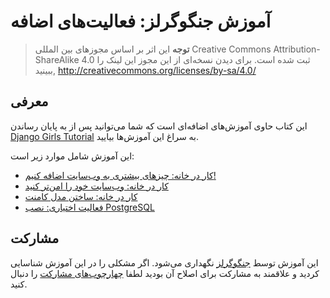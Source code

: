 # آموزش جنگوگرلز: فعالیت‌های اضافه 

> **توجه** این اثر بر اساس مجوزهای بین المللی Creative Commons Attribution-ShareAlike 4.0 ثبت شده است. برای دیدن نسخه‌ای از این مجوز این لینک را ببینید,
http://creativecommons.org/licenses/by-sa/4.0/

## معرفی 
این کتاب حاوی آموزش‌های اضافه‌ای است که شما می‌توانید پس از به پایان رساندن [Django Girls Tutorial](http://tutorial.djangogirls.org/) به سراغ این آموزش‌ها بیایید. 

این آموزش شامل موارد زیر است:
* [کار در خانه: چیزهای بیشتری به وب‌سایت اضافه کنیم!](homework/README.md)
* [کار در خانه: وب‌سایت خود را امن‌تر کنید](authentication_authorization/README.md)
* [کار در خانه: ساختن مدل کامنت](homework_create_more_models/README.md)
* [فعالیت اختیاری: نصب PostgreSQL](optional_postgresql_installation/README.md)

## مشارکت 

این آموزش توسط [جنگوگرلز](http://djangogirls.org/) نگهداری می‌شود. اگر مشکلی را در این آموزش شناسایی کردید و علاقمند به مشارکت برای اصلاح آن بودید لطفا [چهارچوب‌های مشارکت](https://github.com/DjangoGirls/tutorial/blob/master/README.md) را دنبال کنید.
